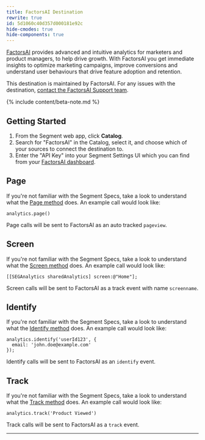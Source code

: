 ```yaml
---
title: FactorsAI Destination
rewrite: true
id: 5d1060c40d357d000181e92c
hide-cmodes: true
hide-components: true
---
```

[FactorsAI](https://www.factors.ai/?utm_source=segmentio&utm_medium=docs&utm_campaign=partners) provides advanced and intuitive analytics for marketers and product managers, to help drive growth. With FactorsAI you get immediate insights to optimize marketing campaigns, improve conversions and understand user behaviours that drive feature adoption and retention.

This destination is maintained by FactorsAI. For any issues with the destination, [contact the FactorsAI Support team](mailto:support@factors.ai).

{% include content/beta-note.md %}

## Getting Started

1. From the Segment web app, click **Catalog**.
2. Search for "FactorsAI" in the Catalog, select it, and choose which of your sources to connect the destination to.
3. Enter the "API Key" into your Segment Settings UI which you can find from your [FactorsAI dashboard](https://app.factors.ai/#/settings/segment).

## Page

If you're not familiar with the Segment Specs, take a look to understand what the [Page method](/docs/connections/spec/page/) does. An example call would look like:

```
analytics.page()
```

Page calls will be sent to FactorsAI as an auto tracked `pageview`.


## Screen

If you're not familiar with the Segment Specs, take a look to understand what the [Screen method](/docs/connections/spec/screen/) does. An example call would look like:

```
[[SEGAnalytics sharedAnalytics] screen:@"Home"];
```

Screen calls will be sent to FactorsAI as a track event with name `screenname`.


## Identify

If you're not familiar with the Segment Specs, take a look to understand what the [Identify method](/docs/connections/spec/identify/) does. An example call would look like:

```
analytics.identify('userId123', {
  email: 'john.doe@example.com'
});
```

Identify calls will be sent to FactorsAI as an `identify` event.


## Track

If you're not familiar with the Segment Specs, take a look to understand what the [Track method](/docs/connections/spec/track/) does. An example call would look like:

```
analytics.track('Product Viewed')
```

Track calls will be sent to FactorsAI as a `track` event.

---
